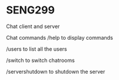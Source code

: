 # SENG299
Chat client and server

Chat commands
/help to display commands

/users to list all the users

/switch <chatroom> to switch chatrooms

/servershutdown to shutdown the server
